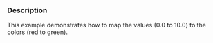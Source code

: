 ### Description
This example demonstrates how to map the values (0.0 to 10.0) to the colors (red to green).
